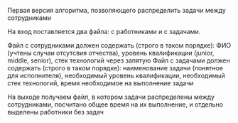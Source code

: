 Первая версия алгоритма, позволяющего распределить задачи между сотрудниками


На вход поставляется два файла: с работниками и с задачами.

Файл с сотрудниками должен содержать (строго в таком порядке): ФИО (учтены случаи отсутсвия отчества), уровень квалификации (junior, middle, senior), стек технологий через запятую
Файл с задачами должен содержать (строго в таком порядке): наименование задачи (понятное для исполнителя), необходимый уровень квалификации, необходимый стек технологий, время необходимое на выполнение задачи

На выходе получаем файл, в котором задачи распределены между сотрудниками, посчитано общее время на их выполнение, и отдельно выделены работники без задач
